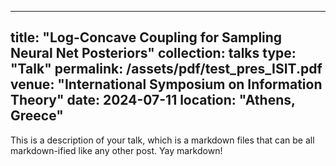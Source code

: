 
---
title: "Log-Concave Coupling for Sampling Neural Net Posteriors"
collection: talks
type: "Talk"
permalink: /assets/pdf/test_pres_ISIT.pdf
venue: "International Symposium on Information Theory"
date: 2024-07-11
location: "Athens, Greece"
---

This is a description of your talk, which is a markdown files that can be all markdown-ified like any other post. Yay markdown!
